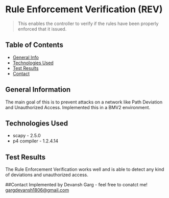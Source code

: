 # Rule Enforcement Verification (REV)

> This enables the controller to verify if the rules have been properly enforced that it issued.

## Table of Contents
* [General Info](#general-information)
* [Technologies Used](#technologies-used)
* [Test Results](#test-results)
* [Contact](#contact)

## General Information

The main goal of this is to prevent attacks on a network like Path Deviation and Unauthorized Access. Implemented this in a BMV2 environment.

## Technologies Used

* scapy - 2.5.0
* p4 compiler - 1.2.4.14

## Test Results

The Rule Enforcement Verification works well and is able to detect any kind of deviations and unauthorized access.

##Contact
Implemented by Devansh Garg - feel free to conatct me!
gargdevansh1806@gmail.com
